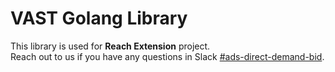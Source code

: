 # VAST Golang Library

This library is used for **Reach Extension** project.  
Reach out to us if you have any questions in Slack [#ads-direct-demand-bid](https://unity.slack.com/archives/CHXT9Q63Z).
